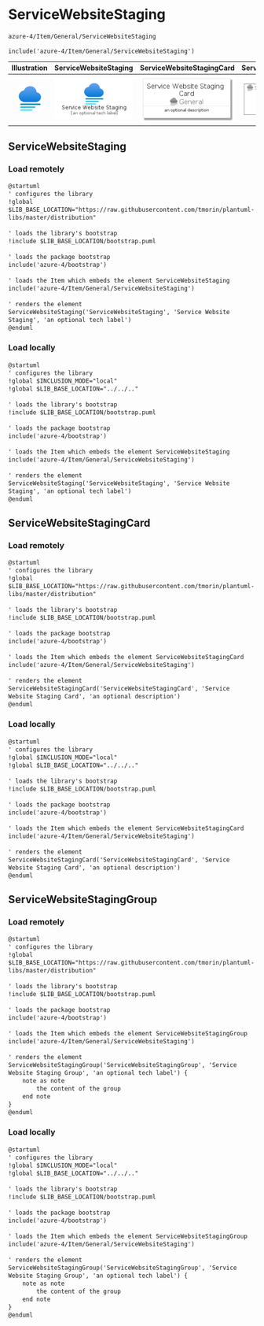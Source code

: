 # ServiceWebsiteStaging


```text
azure-4/Item/General/ServiceWebsiteStaging
```

```text
include('azure-4/Item/General/ServiceWebsiteStaging')
```



| Illustration | ServiceWebsiteStaging | ServiceWebsiteStagingCard | ServiceWebsiteStagingGroup |
| :---: | :---: | :---: | :---: |
| ![illustration for Illustration](../../../azure-4/Item/General/ServiceWebsiteStaging.png) | ![illustration for ServiceWebsiteStaging](../../../azure-4/Item/General/ServiceWebsiteStaging.Local.png) | ![illustration for ServiceWebsiteStagingCard](../../../azure-4/Item/General/ServiceWebsiteStagingCard.Local.png) | ![illustration for ServiceWebsiteStagingGroup](../../../azure-4/Item/General/ServiceWebsiteStagingGroup.Local.png) |




## ServiceWebsiteStaging

### Load remotely
```plantuml
@startuml
' configures the library
!global $LIB_BASE_LOCATION="https://raw.githubusercontent.com/tmorin/plantuml-libs/master/distribution"

' loads the library's bootstrap
!include $LIB_BASE_LOCATION/bootstrap.puml

' loads the package bootstrap
include('azure-4/bootstrap')

' loads the Item which embeds the element ServiceWebsiteStaging
include('azure-4/Item/General/ServiceWebsiteStaging')

' renders the element
ServiceWebsiteStaging('ServiceWebsiteStaging', 'Service Website Staging', 'an optional tech label')
@enduml
```

### Load locally
```plantuml
@startuml
' configures the library
!global $INCLUSION_MODE="local"
!global $LIB_BASE_LOCATION="../../.."

' loads the library's bootstrap
!include $LIB_BASE_LOCATION/bootstrap.puml

' loads the package bootstrap
include('azure-4/bootstrap')

' loads the Item which embeds the element ServiceWebsiteStaging
include('azure-4/Item/General/ServiceWebsiteStaging')

' renders the element
ServiceWebsiteStaging('ServiceWebsiteStaging', 'Service Website Staging', 'an optional tech label')
@enduml
```

## ServiceWebsiteStagingCard

### Load remotely
```plantuml
@startuml
' configures the library
!global $LIB_BASE_LOCATION="https://raw.githubusercontent.com/tmorin/plantuml-libs/master/distribution"

' loads the library's bootstrap
!include $LIB_BASE_LOCATION/bootstrap.puml

' loads the package bootstrap
include('azure-4/bootstrap')

' loads the Item which embeds the element ServiceWebsiteStagingCard
include('azure-4/Item/General/ServiceWebsiteStaging')

' renders the element
ServiceWebsiteStagingCard('ServiceWebsiteStagingCard', 'Service Website Staging Card', 'an optional description')
@enduml
```

### Load locally
```plantuml
@startuml
' configures the library
!global $INCLUSION_MODE="local"
!global $LIB_BASE_LOCATION="../../.."

' loads the library's bootstrap
!include $LIB_BASE_LOCATION/bootstrap.puml

' loads the package bootstrap
include('azure-4/bootstrap')

' loads the Item which embeds the element ServiceWebsiteStagingCard
include('azure-4/Item/General/ServiceWebsiteStaging')

' renders the element
ServiceWebsiteStagingCard('ServiceWebsiteStagingCard', 'Service Website Staging Card', 'an optional description')
@enduml
```

## ServiceWebsiteStagingGroup

### Load remotely
```plantuml
@startuml
' configures the library
!global $LIB_BASE_LOCATION="https://raw.githubusercontent.com/tmorin/plantuml-libs/master/distribution"

' loads the library's bootstrap
!include $LIB_BASE_LOCATION/bootstrap.puml

' loads the package bootstrap
include('azure-4/bootstrap')

' loads the Item which embeds the element ServiceWebsiteStagingGroup
include('azure-4/Item/General/ServiceWebsiteStaging')

' renders the element
ServiceWebsiteStagingGroup('ServiceWebsiteStagingGroup', 'Service Website Staging Group', 'an optional tech label') {
    note as note
        the content of the group
    end note
}
@enduml
```

### Load locally
```plantuml
@startuml
' configures the library
!global $INCLUSION_MODE="local"
!global $LIB_BASE_LOCATION="../../.."

' loads the library's bootstrap
!include $LIB_BASE_LOCATION/bootstrap.puml

' loads the package bootstrap
include('azure-4/bootstrap')

' loads the Item which embeds the element ServiceWebsiteStagingGroup
include('azure-4/Item/General/ServiceWebsiteStaging')

' renders the element
ServiceWebsiteStagingGroup('ServiceWebsiteStagingGroup', 'Service Website Staging Group', 'an optional tech label') {
    note as note
        the content of the group
    end note
}
@enduml
```

